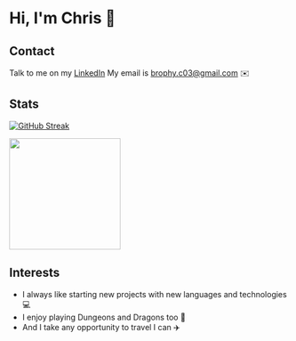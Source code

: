 # Hi, I'm Chris 👋

## Contact

Talk to me on my <a href="https://www.linkedin.com/in/chrisb33/">LinkedIn</a>
My email is brophy.c03@gmail.com ✉️

## Stats

[![GitHub Streak](https://streak-stats.demolab.com?user=Chris-B33&theme=monokai&border_radius=5&date_format=j%20M%5B%20Y%5D&mode=weekly)](https://git.io/streak-stats) 

<img height=200 align="center" src="https://github-readme-stats.vercel.app/api/top-langs?username=Chris-B33&layout=compact&langs_count=6&card_width=410&theme=monokai&size_weight=0.2&count_weight=0.8" />

## Interests

- I always like starting new projects with new languages and technologies 💻
- I enjoy playing Dungeons and Dragons too 🎲
- And I take any opportunity to travel I can ✈️

